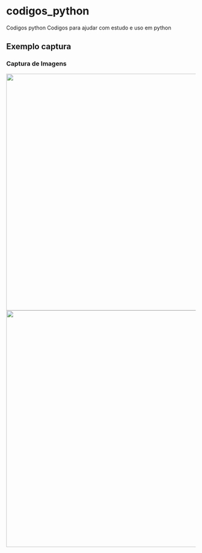 <!DOCTYPE html>
# codigos_python
Codigos python
Codigos para ajudar com estudo e uso em python

## Exemplo captura
<html>
  <body>
    <div>
      <h3> Captura de Imagens </h3>
        <img style="width:630px;align=center;" src="https://raw.githubusercontent.com/josegamestest/codigos_python/main/captura_1.png?style=for-the-badge&logo=telegram&logoColor=white"  target="_blank">
      <img style="width:630px;align=center;" src="https://raw.githubusercontent.com/josegamestest/codigos_python/main/captura_2.png?style=for-the-badge&logo=telegram&logoColor=white"  target="_blank">
  </a>
</div>
</body>
</html>
